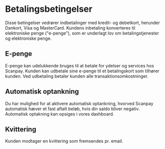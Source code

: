 <h1 data-date="{{ date }}" data-hash="{{ hash }}" class="terms--h1">
  Betalingsbetingelser
</h1>

<p>
  Disse betingelser vedrører indbetalinger med kredit- og debetkort, herunder Dankort, Visa og MasterCard. Kundens inbetaling konverteres til elektroniske penge ("e-penge"), som er underlagt lov om betalingstjenester og elektroniske penge.
</p>

<h2 class="terms--h2">E-penge</h2>
<p>
  E-penge kan udelukkende bruges til at betale for ydelser og services hos Scanpay. Kunden kan udbetale sine e-penge til et betalingskort som tilhører kunden. Ved udbetaling betaler kunden alle transaktionsomkostninger.
</p>

<h2 class="terms--h2">Automatisk optankning</h2>
<p>
  Du har mulighed for at aktivere automatisk optankning, hvorved Scanpay automatisk hæver et fast aftalt beløb, hvis din saldo bliver negativ. Automatisk optakning kan opsiges i vores dashboard.
</p>

<h2 class="terms--h2">Kvittering</h2>
<p>
  Kunden modtager en kvittering som fremsendes pr. email.
</p>
